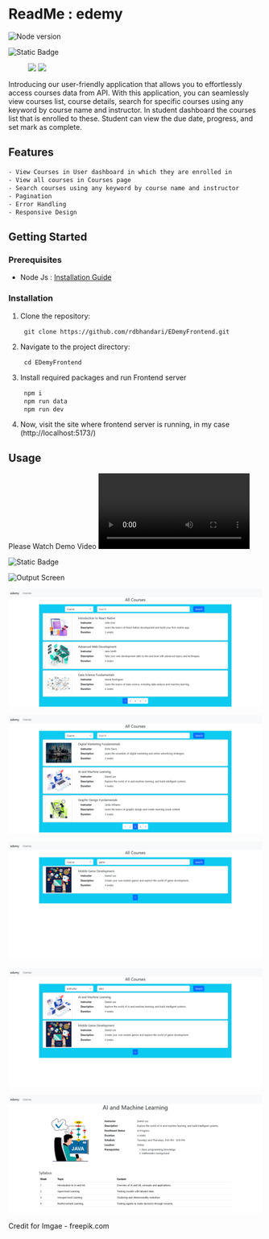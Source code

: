 # ReadMe : edemy

![Node version](https://img.shields.io/badge/Node-v18.16.0-blue.svg)

 ![Static Badge](https://img.shields.io/badge/Tech%20Stack-2c315e?style=for-the-badge) 

&nbsp;&nbsp;&nbsp;&nbsp; &nbsp;&nbsp;&nbsp;&nbsp;
![](https://img.shields.io/badge/React-20232A?style=for-the-badge&logo=react&logoColor=61DAFB)
![](https://img.shields.io/badge/Redux-593D88?style=for-the-badge&logo=redux&logoColor=white)



Introducing our user-friendly application that allows you to effortlessly access courses data from API. With this application, you can seamlessly view courses list, course details, search for specific courses using any keyword by course name and instructor. In student dashboard the courses list that is enrolled to these. Student can view the due date, progress, and set mark as complete. 


## Features
    - View Courses in User dashboard in which they are enrolled in
    - View all courses in Courses page
    - Search courses using any keyword by course name and instructor
    - Pagination
    - Error Handling 
    - Responsive Design

## Getting Started

### Prerequisites

- Node Js : [Installation Guide](https://nodejs.org/en/download)

### Installation

1. Clone the repository:

        git clone https://github.com/rdbhandari/EDemyFrontend.git

2. Navigate to the project directory:

        cd EDemyFrontend

4. Install required packages and run Frontend server 

        npm i 
        npm run data 
        npm run dev

5. Now, visit the site where frontend server is running, in my case (http://localhost:5173/)



## Usage
Please Watch Demo Video 
![Output Video](https://github.com/rdbhandari/EDemyFrontend/blob/main/outputs/DEMO.mkv?raw=true)


![Static Badge](https://img.shields.io/badge/Output%20Screen-5fb535?style=for-the-badge) 


![Output Screen](https://github.com/rdbhandari/EDemyFrontend/blob/master/outputs/outputs/OPSS1.png?raw=true)



![Output Screen](https://github.com/rdbhandari/EDemyFrontend/blob/master/outputs/OPSS2.png?raw=true)


![Output Screen](https://github.com/rdbhandari/EDemyFrontend/blob/master/outputs/OPSS3.png?raw=true)


![Output Screen](https://github.com/rdbhandari/EDemyFrontend/blob/master/outputs/OPSS4.png?raw=true)



![Output Screen](https://github.com/rdbhandari/EDemyFrontend/blob/master/outputs/OPSS5.png?raw=true)


![Output Screen](https://github.com/rdbhandari/EDemyFrontend/blob/master/outputs/OPSS6.png?raw=true)


Credit for Imgae - freepik.com